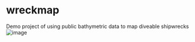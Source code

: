 # wreckmap
Demo project of using public bathymetric data to map diveable shipwrecks
![image](https://github.com/user-attachments/assets/4e6ba15e-5e6a-4585-afe2-0515bc2ef8bd)
